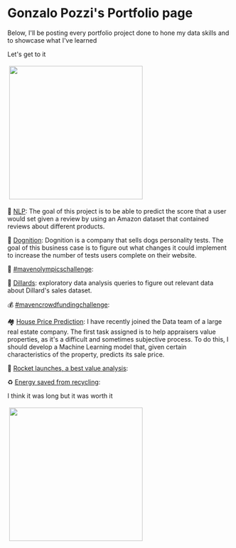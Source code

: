# Gonzalo Pozzi's Portfolio page

Below, I'll be posting every portfolio project done to hone my data skills and to showcase what I've learned

Let's get to it

<img src="https://media0.giphy.com/media/cXblnKXr2BQOaYnTni/giphy.gif" height="300" style="vertical-align:top; margin:4px">

💬 [NLP](https://github.com/gpozzi/machine-learning/tree/master/acamica-data-scientist/nlp): The goal of this project is to be able to predict the score that a user would set given a review by using an Amazon dataset that contained reviews about different products.

🐶 [Dognition](https://github.com/gpozzi/sql-projects/tree/main/managing-big-data-with-sql/dognition): Dognition is a company that sells dogs personality tests. The goal of this business case is to figure out what changes it could implement to increase the number of tests users complete on their website.

🏅 [#mavenolympicschallenge](https://github.com/gpozzi/data-visualization/tree/main/olympics-dashboard): 

👔 [Dillards](https://github.com/gpozzi/sql-projects/tree/main/managing-big-data-with-sql/dillards): exploratory data analysis queries to figure out relevant data about Dillard's sales dataset.

💰 [#mavencrowdfundingchallenge](https://github.com/gpozzi/data-visualization/tree/main/crowdfunding): 

🏘️ [House Price Prediction](https://github.com/gpozzi/machine-learning/tree/master/acamica-data-scientist/house_price_prediction): I have recently joined the Data team of a large real estate company. The first task assigned is to help appraisers value properties, as it's a difficult and sometimes subjective process. To do this, I should develop a Machine Learning model that, given certain characteristics of the property, predicts its sale price.

🚀 [Rocket launches, a best value analysis](https://github.com/gpozzi/python-analytics-projects/tree/main/space_launches): 

♻️ [Energy saved from recycling](https://github.com/gpozzi/python-analytics-projects/tree/main/energy_saved): 

I think it was long but it was worth it

<img src="https://c.tenor.com/7dwqTvxFD1kAAAAC/michael-scott-the-office.gif" height="300" style="vertical-align:top; margin:4px">
